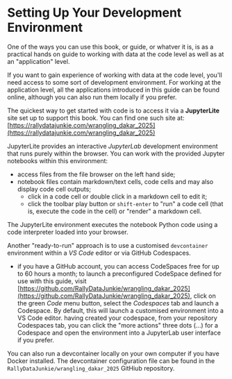 # Setting Up Your Development Environment

One of the ways you can use this book, or guide, or whatver it is, is as a practical hands on guide to working with data at the code level as well as at an "application" level.

If you want to gain experience of working with data at the code level, you'll need access to some sort of development environment. For working at the application level, all the applications introduced in this guide can be found online, although you can also run them locally if you prefer.

The quickest way to get started with code is to access it via a __JupyterLite__ site set up to support this book. You can find one such site at: [https://rallydatajunkie.com/wrangling_dakar_2025](https://rallydatajunkie.com/wrangling_dakar_2025)

JupyterLite provides an interactive *JupyterLab* development environment that runs purely within the browser. You can work with the provided Jupyter notebooks within this environment:

- access files from the file browser on the left hand side;
- notebook files contain markdown/text cells, code cells and may also display code cell outputs;
  - click in a code cell or double click in a markdown cell to edit it;
  - click the toolbar play button or `shift-enter` to "run" a code cell (that is, execute the code in the cell) or "render" a markdown cell.

The JupyterLite environment executes the notebook Python code using a code interpreter loaded into your browser.

Another "ready-to-run" approach is to use a customised `devcontainer` environment within a *VS Code* editor or via GitHub Codespaces.

- if you have a GitHub account, you can access CodeSpaces free for up to 60 hours a month; to launch a preconfigured CodeSpace defined for use with this guide, visit [https://github.com/RallyDataJunkie/wrangling_dakar_2025](https://github.com/RallyDataJunkie/wrangling_dakar_2025), click on the green *Code* menu button, select the *Codespaces* tab and launch a Codespace. By default, this will launch a customised environment into a VS Code editor. having created your codespace, from your repository Codespaces tab, you can click the "more actions" three dots (...) for a Codespace and open the environment into a JupyterLab user interface if you prefer.

You can also run a devcontainer locally on your own computer if you have Docker installed. The devcontainer configuration file can be found in the `RallyDataJunkie/wrangling_dakar_2025` GitHiub repository.